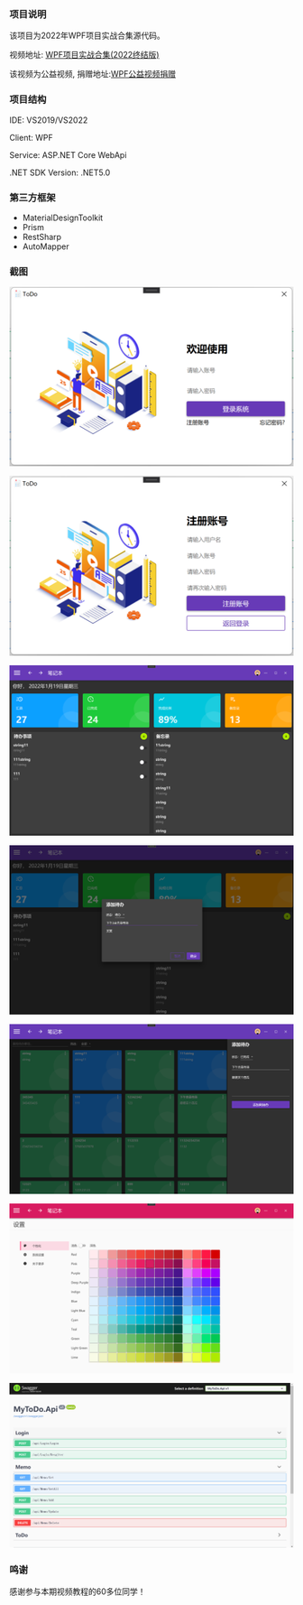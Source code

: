 ### 项目说明

该项目为2022年WPF项目实战合集源代码。

视频地址: [WPF项目实战合集(2022终结版)]([WPF项目实战合集(2022终结版)_哔哩哔哩_bilibili](https://www.bilibili.com/video/BV1nY411a7T8?spm_id_from=333.999.0.0))

该视频为公益视频, 捐赠地址:[WPF公益视频捐赠]([WPF公益视频捐赠活动_哔哩哔哩_bilibili](https://www.bilibili.com/video/BV1n3411x7VW?spm_id_from=333.999.0.0))

### 项目结构

IDE: VS2019/VS2022

Client: WPF

Service: ASP.NET Core WebApi

.NET SDK Version:  .NET5.0

### 第三方框架

- MaterialDesignToolkit
- Prism
- RestSharp
- AutoMapper

### 截图

![](https://github.com/HenJigg/MyToDoApp/blob/main/Screenshot/Login.png)

![](https://github.com/HenJigg/MyToDoApp/blob/main/Screenshot/Resgiter.png)

![](https://github.com/HenJigg/MyToDoApp/blob/main/Screenshot/Main.png)

![](https://github.com/HenJigg/MyToDoApp/blob/main/Screenshot/ToDo.png)

![](https://github.com/HenJigg/MyToDoApp/blob/main/Screenshot/Add.png)

![](https://github.com/HenJigg/MyToDoApp/blob/main/Screenshot/Settings.png)

![](https://github.com/HenJigg/MyToDoApp/blob/main/Screenshot/swagger.png)

### 鸣谢

感谢参与本期视频教程的60多位同学！